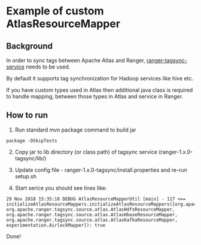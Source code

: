 # Example of custom AtlasResourceMapper 

## Background

In order to sync tags between Apache Atlas and Ranger, [ranger-tagsync-service](https://cwiki.apache.org/confluence/display/RANGER/Tag+Synchronizer+Installation+and+Configuration) needs to be used.

By default it supports tag synchronization for Hadoop services like hive etc.

If you have custom types used in Atlas then additional java class is required to handle mapping, 
between those types in Atlas and service in Ranger.

## How to run

1. Run standard mvn package command to build jar

```
package -DSkipTests
```   

2. Copy jar to lib directory (or class path) of tagsync service (ranger-1.x.0-tagsync/lib/)

3. Update config file - ranger-1.x.0-tagsync/install.properties and re-run setup.sh

4. Start serice you should see lines like:

```
29 Nov 2018 15:35:18 DEBUG AtlasResourceMapperUtil [main] - 117 <== initializeAtlasResourceMappers.initializeAtlasResourceMappers([org.apache.ranger.tagsync.source.atlas.AtlasHiveResourceMapper, 
org.apache.ranger.tagsync.source.atlas.AtlasHdfsResourceMapper, org.apache.ranger.tagsync.source.atlas.AtlasHbaseResourceMapper, org.apache.ranger.tagsync.source.atlas.AtlasKafkaResourceMapper, experimentation.AirlockMapper]): true
```

Done!

